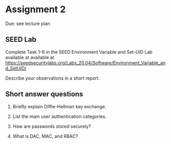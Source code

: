# Assignment 2

Due: see lecture plan

## SEED Lab

Complete Task 1-6 in the SEED Environment Variable and Set-UID Lab available at available at https://seedsecuritylabs.org/Labs_20.04/Software/Environment_Variable_and_SetUID/

Describe your observations in a short report.

## Short answer questions

1. Briefly explain Diffie-Hellman key exchange.

2. List the main user authentication categories.

3. How are passwords stored securely?

4. What is DAC, MAC, and RBAC?



